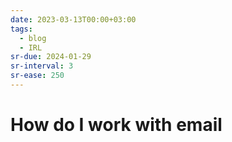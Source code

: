 ```yaml
---
date: 2023-03-13T00:00+03:00
tags:
  - blog
  - IRL
sr-due: 2024-01-29
sr-interval: 3
sr-ease: 250
---
```


# How do I work with email
